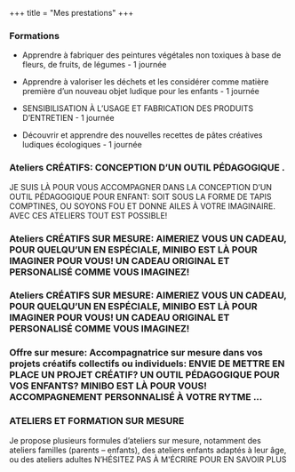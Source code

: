 +++
title = "Mes prestations"
+++

### Formations

* Apprendre à fabriquer des peintures végétales non toxiques à base de fleurs, de fruits, de légumes - 1  journée

* Apprendre à valoriser les déchets et les considérer comme matière première d’un nouveau objet ludique pour les enfants - 1 journée

* SENSIBILISATION À L’USAGE ET FABRICATION DES PRODUITS D’ENTRETIEN - 1 journée

* Découvrir et apprendre des nouvelles recettes de pâtes créatives ludiques écologiques - 1 journée

### Ateliers CRÉATIFS: CONCEPTION D’UN OUTIL PÉDAGOGIQUE . 

JE SUIS LÀ POUR VOUS ACCOMPAGNER DANS LA CONCEPTION D’UN OUTIL PÉDAGOGIQUE POUR ENFANT: SOIT SOUS LA FORME DE TAPIS COMPTINES, OU SOYONS FOU ET DONNE AILES À VOTRE IMAGINAIRE. AVEC CES ATELIERS TOUT EST POSSIBLE! 

### Ateliers CRÉATIFS SUR MESURE: AIMERIEZ VOUS UN CADEAU, POUR QUELQU’UN EN ESPÉCIALE, MINIBO EST LÀ POUR IMAGINER POUR VOUS! UN CADEAU ORIGINAL ET PERSONALISÉ COMME VOUS IMAGINEZ!  

### Ateliers CRÉATIFS SUR MESURE: AIMERIEZ VOUS UN CADEAU, POUR QUELQU’UN EN ESPÉCIALE, MINIBO EST LÀ POUR IMAGINER POUR VOUS! UN CADEAU ORIGINAL ET PERSONALISÉ COMME VOUS IMAGINEZ! 

### Offre sur mesure: Accompagnatrice sur mesure dans vos projets créatifs collectifs ou individuels: ENVIE DE METTRE EN PLACE UN PROJET CRÉATIF? UN OUTIL PÉDAGOGIQUE POUR VOS ENFANTS? MINIBO EST LÀ POUR VOUS! ACCOMPAGNEMENT PERSONNALISÉ À VOTRE RYTME ...

### ATELIERS ET FORMATION SUR MESURE
Je propose plusieurs formules d’ateliers sur mesure, notamment des ateliers familles
(parents – enfants), des ateliers enfants adaptés à leur âge, ou des ateliers adultes
N’HÉSITEZ PAS À M'ÉCRIRE POUR EN SAVOIR PLUS